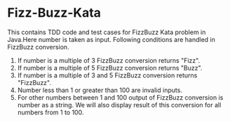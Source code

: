 # Fizz-Buzz-Kata

This contains TDD code and test cases for FizzBuzz Kata problem in Java.Here number is taken as input.
Following conditions are handled in FizzBuzz conversion.
1. If number is a multiple of 3 FizzBuzz conversion returns "Fizz".
2. If number is a multiple of 5 FizzBuzz conversion returns "Buzz".
3. If number is a multiple of 3 and 5 FizzBuzz conversion returns "FizzBuzz".
4. Number less than 1 or greater than 100 are invalid inputs.
5. For other numbers between 1 and 100 output of FizzBuzz conversion is number as a string.
We will also display result of this conversion for all numbers from 1 to 100.

